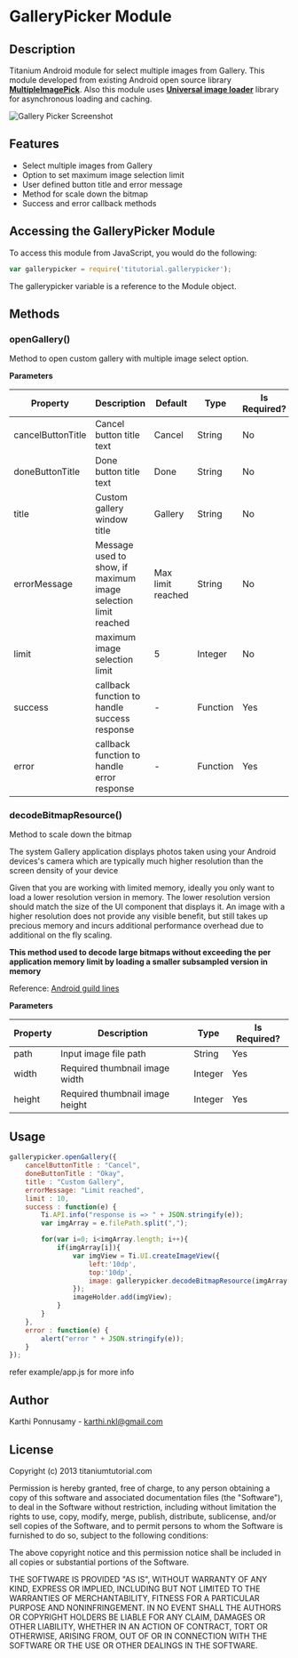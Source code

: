 # GalleryPicker Module

## Description

Titanium Android module for select multiple images from Gallery. This module developed from existing 
Android open source library **[MultipleImagePick](https://github.com/luminousman/MultipleImagePick)**. Also this module uses **[Universal image loader](https://github.com/nostra13/Android-Universal-Image-Loader)** library for asynchronous loading and caching. 

![Gallery Picker Screenshot](https://github.com/railskarthi/GalleryPicker/blob/master/screens/screenshot.png?raw=true "Gallery Picker Screenshot")



## Features
* Select multiple images from Gallery
* Option to set maximum image selection limit
* User defined button title and error message
* Method for scale down the bitmap
* Success and error callback methods

## Accessing the GalleryPicker Module

To access this module from JavaScript, you would do the following:
```javascript
var gallerypicker = require('titutorial.gallerypicker');
```
The gallerypicker variable is a reference to the Module object.	

## Methods

### openGallery()

Method to open custom gallery with multiple image select option.

**Parameters**

| Property    	| Description | Default | Type | Is Required? |
| -------------	| ----------- | ------- | ---- | ------------ |
| cancelButtonTitle  | Cancel button title text| Cancel | String | No |
| doneButtonTitle  | Done button title text | Done | String | No |
| title | Custom gallery window title| Gallery | String | No |
| errorMessage 	| Message used to show, if maximum image selection limit reached | Max limit reached | String | No |
| limit	| maximum image selection limit | 5 | Integer | No |
| success | callback function to handle success response | - | Function | Yes |
| error | callback function to handle error response | - | Function | Yes |

### decodeBitmapResource()

Method to scale down the bitmap 

The system Gallery application displays photos taken using your Android devices's camera which are typically much higher 
resolution than the screen density of your device

Given that you are working with limited memory, ideally you only want to load a lower resolution version in memory. 
The lower resolution version should match the size of the UI component that displays it. 
An image with a higher resolution does not provide any visible benefit, but still takes up precious 
memory and incurs additional performance overhead due to additional on the fly scaling.

**This method used to decode large bitmaps without exceeding the per application memory limit by loading a smaller subsampled version in memory**

Reference: [Android guild lines](http://developer.android.com/training/displaying-bitmaps/load-bitmap.html)

**Parameters**

| Property    	| Description | Type | Is Required? |
| -------------	| ----------- | ---- | ------------ |
| path  | Input image file path | String | Yes |
| width  | Required thumbnail image width | Integer | Yes |
| height | Required thumbnail image height | Integer | Yes |

## Usage
```javascript
gallerypicker.openGallery({
	cancelButtonTitle : "Cancel",
	doneButtonTitle : "Okay",
	title : "Custom Gallery",
	errorMessage: "Limit reached",
	limit : 10,
	success : function(e) {
		Ti.API.info("response is => " + JSON.stringify(e));
		var imgArray = e.filePath.split(",");

		for(var i=0; i<imgArray.length; i++){
			if(imgArray[i]){
				var imgView = Ti.UI.createImageView({
					left:'10dp',
					top:'10dp',
					image: gallerypicker.decodeBitmapResource(imgArray[i], 100, 100)
				});
				imageHolder.add(imgView);
			}
		}
	},
	error : function(e) {
		alert("error " + JSON.stringify(e));
	}
});
```
refer example/app.js for more info

## Author

Karthi Ponnusamy - karthi.nkl@gmail.com

## License

Copyright (c) 2013 titaniumtutorial.com

Permission is hereby granted, free of charge, to any person obtaining a copy of this software and associated documentation files (the "Software"), to deal in the Software without restriction, including without limitation the rights to use, copy, modify, merge, publish, distribute, sublicense, and/or sell copies of the Software, and to permit persons to whom the Software is furnished to do so, subject to the following conditions:

The above copyright notice and this permission notice shall be included in all copies or substantial portions of the Software.

THE SOFTWARE IS PROVIDED "AS IS", WITHOUT WARRANTY OF ANY KIND, EXPRESS OR IMPLIED, INCLUDING BUT NOT LIMITED TO THE WARRANTIES OF MERCHANTABILITY, FITNESS FOR A PARTICULAR PURPOSE AND NONINFRINGEMENT. IN NO EVENT SHALL THE AUTHORS OR COPYRIGHT HOLDERS BE LIABLE FOR ANY CLAIM, DAMAGES OR OTHER LIABILITY, WHETHER IN AN ACTION OF CONTRACT, TORT OR OTHERWISE, ARISING FROM, OUT OF OR IN CONNECTION WITH THE SOFTWARE OR THE USE OR OTHER DEALINGS IN THE SOFTWARE.
